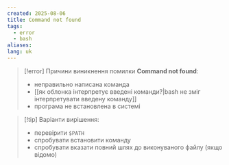 ```yaml
---
created: 2025-08-06
title: Command not found
tags:
  - error
  - bash
aliases: 
lang: uk
---
```


> [!error] Причини виникнення помилки **Command not found**:
> - неправильно написана команда
> - [[як облонка інтерпретує введені команди?|bash не зміг інтерпретувати введену команду]]
> - програма не встановлена в системі

> [!tip] Варіанти вирішення:
> - перевірити `$PATH`
> - спробувати встановити команду
> - спробувати вказати повний шлях до виконуваного файлу (якщо відомо)
